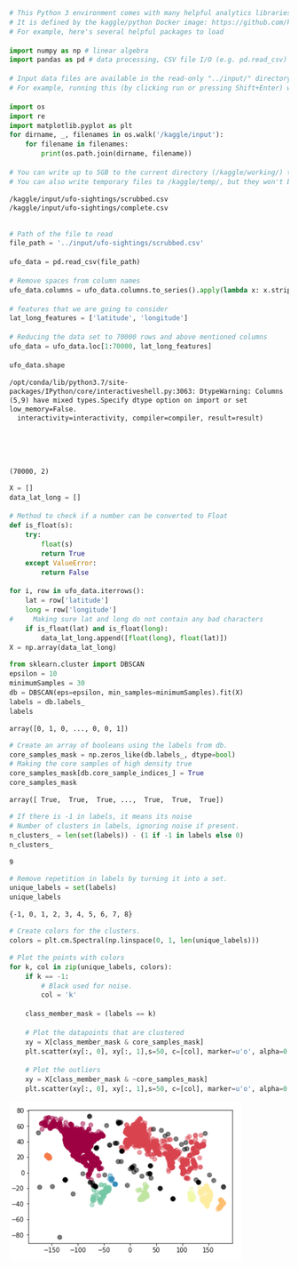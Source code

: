 ```python
# This Python 3 environment comes with many helpful analytics libraries installed
# It is defined by the kaggle/python Docker image: https://github.com/kaggle/docker-python
# For example, here's several helpful packages to load

import numpy as np # linear algebra
import pandas as pd # data processing, CSV file I/O (e.g. pd.read_csv)

# Input data files are available in the read-only "../input/" directory
# For example, running this (by clicking run or pressing Shift+Enter) will list all files under the input directory

import os
import re
import matplotlib.pyplot as plt 
for dirname, _, filenames in os.walk('/kaggle/input'):
    for filename in filenames:
        print(os.path.join(dirname, filename))

# You can write up to 5GB to the current directory (/kaggle/working/) that gets preserved as output when you create a version using "Save & Run All" 
# You can also write temporary files to /kaggle/temp/, but they won't be saved outside of the current session
```

    /kaggle/input/ufo-sightings/scrubbed.csv
    /kaggle/input/ufo-sightings/complete.csv
    


```python

# Path of the file to read
file_path = '../input/ufo-sightings/scrubbed.csv'

ufo_data = pd.read_csv(file_path)

# Remove spaces from column names
ufo_data.columns = ufo_data.columns.to_series().apply(lambda x: x.strip())

# features that we are going to consider
lat_long_features = ['latitude', 'longitude']

# Reducing the data set to 70000 rows and above mentioned columns
ufo_data = ufo_data.loc[1:70000, lat_long_features]

ufo_data.shape
```

    /opt/conda/lib/python3.7/site-packages/IPython/core/interactiveshell.py:3063: DtypeWarning: Columns (5,9) have mixed types.Specify dtype option on import or set low_memory=False.
      interactivity=interactivity, compiler=compiler, result=result)
    




    (70000, 2)




```python
X = []
data_lat_long = []

# Method to check if a number can be converted to Float
def is_float(s):
    try:
        float(s)
        return True
    except ValueError:
        return False
    
for i, row in ufo_data.iterrows():
    lat = row['latitude']
    long = row['longitude']
#     Making sure lat and long do not contain any bad characters
    if is_float(lat) and is_float(long):
        data_lat_long.append([float(long), float(lat)])
X = np.array(data_lat_long)
```


```python
from sklearn.cluster import DBSCAN 
epsilon = 10
minimumSamples = 30
db = DBSCAN(eps=epsilon, min_samples=minimumSamples).fit(X)
labels = db.labels_
labels
```




    array([0, 1, 0, ..., 0, 0, 1])




```python
# Create an array of booleans using the labels from db.
core_samples_mask = np.zeros_like(db.labels_, dtype=bool)
# Making the core samples of high density true
core_samples_mask[db.core_sample_indices_] = True
core_samples_mask
```




    array([ True,  True,  True, ...,  True,  True,  True])




```python
# If there is -1 in labels, it means its noise
# Number of clusters in labels, ignoring noise if present.
n_clusters_ = len(set(labels)) - (1 if -1 in labels else 0)
n_clusters_
```




    9




```python
# Remove repetition in labels by turning it into a set.
unique_labels = set(labels)
unique_labels
```




    {-1, 0, 1, 2, 3, 4, 5, 6, 7, 8}




```python
# Create colors for the clusters.
colors = plt.cm.Spectral(np.linspace(0, 1, len(unique_labels)))
```


```python
# Plot the points with colors
for k, col in zip(unique_labels, colors):
    if k == -1:
        # Black used for noise.
        col = 'k'

    class_member_mask = (labels == k)

    # Plot the datapoints that are clustered
    xy = X[class_member_mask & core_samples_mask]
    plt.scatter(xy[:, 0], xy[:, 1],s=50, c=[col], marker=u'o', alpha=0.5)

    # Plot the outliers
    xy = X[class_member_mask & ~core_samples_mask]
    plt.scatter(xy[:, 0], xy[:, 1],s=50, c=[col], marker=u'o', alpha=0.5)
```


![png](UFO_Sightings_DBSCAN_files/UFO_Sightings_DBSCAN_8_0.png)


